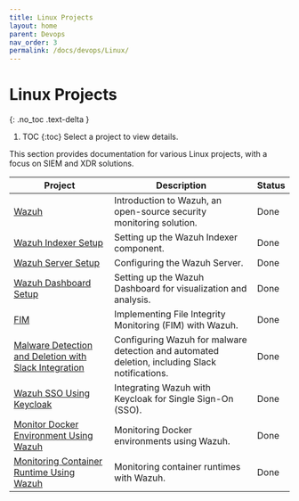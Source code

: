 ```yaml
---
title: Linux Projects
layout: home
parent: Devops
nav_order: 3
permalink: /docs/devops/Linux/
---
```


# Linux Projects
{: .no_toc .text-delta }

1. TOC
{:toc}
Select a project to view details.

<!-- - [Wazuh](/docs/devops/Linux/SIEM-And-XDR/wazuh-introduction/)
   - [Wazuh indexer setup](/docs/devops/Linux/SIEM-And-XDR/wazuh-indexer-setup/)
   - [Wazuh server setup](/docs/devops/Linux/SIEM-And-XDR/wazuh-server-setup/)
   - [Wazuh dashboard setup](/docs/devops/Linux/SIEM-And-XDR/wazuh-dashboard-setup/)
   - [FIM](/docs/devops/Linux/SIEM-And-XDR/FIM/)
   - [Malware Detection and Deletion along with Slack Intergarion](/docs/devops/Linux/SIEM-And-XDR/malware-detection-and-deletion-and-slack-intergarion/)
   - [Wazuh SSO Using Keycloak](/docs/devops/Linux/SIEM-And-XDR/wazuh-sso-using-keycloak/)
   - [Monitor Docker Environment Using Wazuh](/docs/devops/Linux/SIEM-And-XDR/wazuh-to-monitor-docker/)
   - [Monitoring Container Runtime Using Wazuh](/docs/devops/Linux/SIEM-And-XDR/wazuh-monitoring-container-runtime/)

- [Wazuh Indexer](/docs/devops/Linux/SIEM-And-XDR/) -->

This section provides documentation for various Linux projects, with a focus on SIEM and XDR solutions.

| Project                     | Description                                                                                             | Status |
| --------------------------- | ------------------------------------------------------------------------------------------------------- | ------ |
| [Wazuh](/docs/devops/Linux/SIEM-And-XDR/wazuh-introduction/) | Introduction to Wazuh, an open-source security monitoring solution.                                | Done   |
| [Wazuh Indexer Setup](/docs/devops/Linux/SIEM-And-XDR/wazuh-indexer-setup/) | Setting up the Wazuh Indexer component.                                                              | Done   |
| [Wazuh Server Setup](/docs/devops/Linux/SIEM-And-XDR/wazuh-server-setup/) | Configuring the Wazuh Server.                                                                       | Done   |
| [Wazuh Dashboard Setup](/docs/devops/Linux/SIEM-And-XDR/wazuh-dashboard-setup/) | Setting up the Wazuh Dashboard for visualization and analysis.                                       | Done   |
| [FIM](/docs/devops/Linux/SIEM-And-XDR/FIM/) | Implementing File Integrity Monitoring (FIM) with Wazuh.                                             | Done   |
| [Malware Detection and Deletion with Slack Integration](/docs/devops/Linux/SIEM-And-XDR/malware-detection-and-deletion-and-slack-intergarion/) | Configuring Wazuh for malware detection and automated deletion, including Slack notifications. | Done   |
| [Wazuh SSO Using Keycloak](/docs/devops/Linux/SIEM-And-XDR/wazuh-sso-using-keycloak/) | Integrating Wazuh with Keycloak for Single Sign-On (SSO).                                          | Done   |
| [Monitor Docker Environment Using Wazuh](/docs/devops/Linux/SIEM-And-XDR/wazuh-to-monitor-docker/) | Monitoring Docker environments using Wazuh.                                                          | Done   |
| [Monitoring Container Runtime Using Wazuh](/docs/devops/Linux/SIEM-And-XDR/wazuh-monitoring-container-runtime/) | Monitoring container runtimes with Wazuh.                                                             | Done   |

